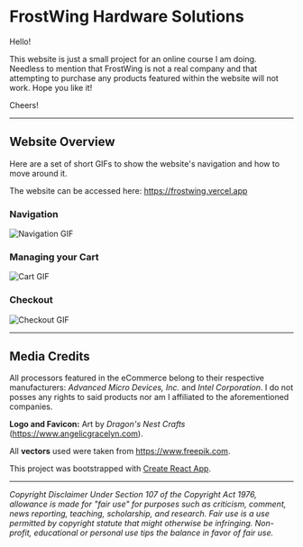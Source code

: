 # FrostWing Hardware Solutions

Hello!

This website is just a small project for an online course I am doing. Needless to mention that FrostWing is not a real company and that attempting to purchase any products featured within the website will not work. Hope you like it!

Cheers!

* * *

## Website Overview

Here are a set of short GIFs to show the website's navigation and how to move around it.

The website can be accessed here: https://frostwing.vercel.app

### Navigation

![Navigation GIF](https://firebasestorage.googleapis.com/v0/b/frostwing-e2279.appspot.com/o/navigation.gif?alt=media&token=47350e39-a3b3-44e2-aca4-6afd98e2f678)

### Managing your Cart

![Cart GIF](https://firebasestorage.googleapis.com/v0/b/frostwing-e2279.appspot.com/o/cart.gif?alt=media&token=830f36ea-65d5-4cb4-9ea6-254db37b8cb3)

### Checkout

![Checkout GIF](https://firebasestorage.googleapis.com/v0/b/frostwing-e2279.appspot.com/o/checkout.gif?alt=media&token=e89d1a2e-a28f-485d-b6ca-032332828536)
* * *

## Media Credits

All processors featured in the eCommerce belong to their respective manufacturers: *Advanced Micro Devices, Inc.* and *Intel Corporation*. I do not posses any rights to said products nor am I affiliated to the aforementioned companies.

**Logo and Favicon:** Art by *Dragon's Nest Crafts* (https://www.angelicgracelyn.com).

All **vectors** used were taken from https://www.freepik.com.

This project was bootstrapped with [Create React App](https://github.com/facebook/create-react-app).

* * *

*Copyright Disclaimer Under Section 107 of the Copyright Act 1976, allowance is made for "fair use" for purposes such as criticism, comment, news reporting, teaching, scholarship, and research. Fair use is a use permitted by copyright statute that might otherwise be infringing. Non-profit, educational or personal use tips the balance in favor of fair use.*